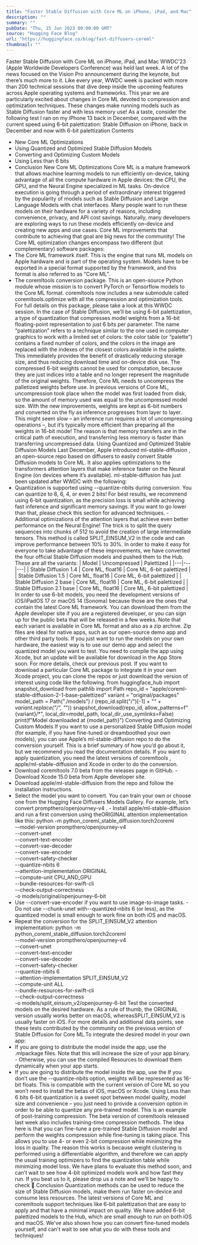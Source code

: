 ```yaml
---
title: "Faster Stable Diffusion with Core ML on iPhone, iPad, and Mac"
description: ""
summary: ""
pubDate: "Thu, 15 Jun 2023 00:00:00 GMT"
source: "Hugging Face Blog"
url: "https://huggingface.co/blog/fast-diffusers-coreml"
thumbnail: ""
---
```


Faster Stable Diffusion with Core ML on iPhone, iPad, and Mac
WWDC’23 (Apple Worldwide Developers Conference) was held last week. A lot of the news focused on the Vision Pro announcement during the keynote, but there’s much more to it. Like every year, WWDC week is packed with more than 200 technical sessions that dive deep inside the upcoming features across Apple operating systems and frameworks. This year we are particularly excited about changes in Core ML devoted to compression and optimization techniques. These changes make running models such as Stable Diffusion faster and with less memory use! As a taste, consider the following test I ran on my iPhone 13 back in December, compared with the current speed using 6-bit palettization: Stable Diffusion on iPhone, back in December and now with 6-bit palettization
Contents
- New Core ML Optimizations
- Using Quantized and Optimized Stable Diffusion Models
- Converting and Optimizing Custom Models
- Using Less than 6 bits
- Conclusion
New Core ML Optimizations
Core ML is a mature framework that allows machine learning models to run efficiently on-device, taking advantage of all the compute hardware in Apple devices: the CPU, the GPU, and the Neural Engine specialized in ML tasks. On-device execution is going through a period of extraordinary interest triggered by the popularity of models such as Stable Diffusion and Large Language Models with chat interfaces. Many people want to run these models on their hardware for a variety of reasons, including convenience, privacy, and API cost savings. Naturally, many developers are exploring ways to run these models efficiently on-device and creating new apps and use cases. Core ML improvements that contribute to achieving that goal are big news for the community!
The Core ML optimization changes encompass two different (but complementary) software packages:
- The Core ML framework itself. This is the engine that runs ML models on Apple hardware and is part of the operating system. Models have to be exported in a special format supported by the framework, and this format is also referred to as “Core ML”.
- The
coremltools
conversion package. This is an open-source Python module whose mission is to convert PyTorch or Tensorflow models to the Core ML format.
coremltools
now includes a new submodule called coremltools.optimize
with all the compression and optimization tools. For full details on this package, please take a look at this WWDC session. In the case of Stable Diffusion, we’ll be using 6-bit palettization, a type of quantization that compresses model weights from a 16-bit floating-point representation to just 6 bits per parameter. The name “palettization” refers to a technique similar to the one used in computer graphics to work with a limited set of colors: the color table (or “palette”) contains a fixed number of colors, and the colors in the image are replaced with the indexes of the closest colors available in the palette. This immediately provides the benefit of drastically reducing storage size, and thus reducing download time and on-device disk use.
The compressed 6-bit weights cannot be used for computation, because they are just indices into a table and no longer represent the magnitude of the original weights. Therefore, Core ML needs to uncompress the palletized weights before use. In previous versions of Core ML, uncompression took place when the model was first loaded from disk, so the amount of memory used was equal to the uncompressed model size. With the new improvements, weights are kept as 6-bit numbers and converted on the fly as inference progresses from layer to layer. This might seem slow – an inference run requires a lot of uncompressing operations –, but it’s typically more efficient than preparing all the weights in 16-bit mode! The reason is that memory transfers are in the critical path of execution, and transferring less memory is faster than transferring uncompressed data.
Using Quantized and Optimized Stable Diffusion Models
Last December, Apple introduced ml-stable-diffusion
, an open-source repo based on diffusers to easily convert Stable Diffusion models to Core ML. It also applies optimizations to the transformers attention layers that make inference faster on the Neural Engine (on devices where it’s available). ml-stable-diffusion
has just been updated after WWDC with the following:
- Quantization is supported using
--quantize-nbits
during conversion. You can quantize to 8, 6, 4, or even 2 bits! For best results, we recommend using 6-bit quantization, as the precision loss is small while achieving fast inference and significant memory savings. If you want to go lower than that, please check this section for advanced techniques. - Additional optimizations of the attention layers that achieve even better performance on the Neural Engine! The trick is to split the query sequences into chunks of 512 to avoid the creation of large intermediate tensors. This method is called
SPLIT_EINSUM_V2
in the code and can improve performance between 10% to 30%.
In order to make it easy for everyone to take advantage of these improvements, we have converted the four official Stable Diffusion models and pushed them to the Hub. These are all the variants:
| Model | Uncompressed | Palettized |
|---|---|---|
| Stable Diffusion 1.4 | Core ML, float16 |
Core ML, 6-bit palettized |
| Stable Diffusion 1.5 | Core ML, float16 |
Core ML, 6-bit palettized |
| Stable Diffusion 2 base | Core ML, float16 |
Core ML, 6-bit palettized |
| Stable Diffusion 2.1 base | Core ML, float16 |
Core ML, 6-bit palettized |
In order to use 6-bit models, you need the development versions of iOS/iPadOS 17 or macOS 14 (Sonoma) because those are the ones that contain the latest Core ML framework. You can download them from the Apple developer site if you are a registered developer, or you can sign up for the public beta that will be released in a few weeks.
Note that each variant is available in Core ML format and also as a zip
archive. Zip files are ideal for native apps, such as our open-source demo app and other third party tools. If you just want to run the models on your own hardware, the easiest way is to use our demo app and select the quantized model you want to test. You need to compile the app using Xcode, but an update will be available for download in the App Store soon. For more details, check our previous post.
If you want to download a particular Core ML package to integrate it in your own Xcode project, you can clone the repos or just download the version of interest using code like the following.
from huggingface_hub import snapshot_download
from pathlib import Path
repo_id = "apple/coreml-stable-diffusion-2-1-base-palettized"
variant = "original/packages"
model_path = Path("./models") / (repo_id.split("/")[-1] + "_" + variant.replace("/", "_"))
snapshot_download(repo_id, allow_patterns=f"{variant}/*", local_dir=model_path, local_dir_use_symlinks=False)
print(f"Model downloaded at {model_path}")
Converting and Optimizing Custom Models
If you want to use a personalized Stable Diffusion model (for example, if you have fine-tuned or dreamboothed your own models), you can use Apple’s ml-stable-diffusion repo to do the conversion yourself. This is a brief summary of how you’d go about it, but we recommend you read the documentation details.
If you want to apply quantization, you need the latest versions of coremltools
, apple/ml-stable-diffusion
and Xcode in order to do the conversion.
- Download
coremltools
7.0 beta from the releases page in GitHub. - Download Xcode 15.0 beta from Apple developer site.
- Download
apple/ml-stable-diffusion
from the repo and follow the installation instructions.
- Select the model you want to convert. You can train your own or choose one from the Hugging Face Diffusers Models Gallery. For example, let’s convert
prompthero/openjourney-v4
. - Install
apple/ml-stable-diffusion
and run a first conversion using theORIGINAL
attention implementation like this:
python -m python_coreml_stable_diffusion.torch2coreml \
--model-version prompthero/openjourney-v4 \
--convert-unet \
--convert-text-encoder \
--convert-vae-decoder \
--convert-vae-encoder \
--convert-safety-checker \
--quantize-nbits 6 \
--attention-implementation ORIGINAL \
--compute-unit CPU_AND_GPU \
--bundle-resources-for-swift-cli \
--check-output-correctness \
-o models/original/openjourney-6-bit
- Use
--convert-vae-encoder
if you want to use image-to-image tasks. - Do not use
--chunk-unet
with--quantized-nbits 6
(or less), as the quantized model is small enough to work fine on both iOS and macOS.
- Repeat the conversion for the
SPLIT_EINSUM_V2
attention implementation:
python -m python_coreml_stable_diffusion.torch2coreml \
--model-version prompthero/openjourney-v4 \
--convert-unet \
--convert-text-encoder \
--convert-vae-decoder \
--convert-safety-checker \
--quantize-nbits 6 \
--attention-implementation SPLIT_EINSUM_V2 \
--compute-unit ALL \
--bundle-resources-for-swift-cli \
--check-output-correctness \
-o models/split_einsum_v2/openjourney-6-bit
Test the converted models on the desired hardware. As a rule of thumb, the
ORIGINAL
version usually works better on macOS, whereasSPLIT_EINSUM_V2
is usually faster on iOS. For more details and additional data points, see these tests contributed by the community on the previous version of Stable Diffusion for Core ML.To integrate the desired model in your own app:
- If you are going to distribute the model inside the app, use the
.mlpackage
files. Note that this will increase the size of your app binary. - Otherwise, you can use the compiled
Resources
to download them dynamically when your app starts.
- If you are going to distribute the model inside the app, use the
If you don’t use the --quantize-nbits
option, weights will be represented as 16-bit floats. This is compatible with the current version of Core ML so you won’t need to install the betas of iOS, macOS or Xcode.
Using Less than 6 bits
6-bit quantization is a sweet spot between model quality, model size and convenience – you just need to provide a conversion option in order to be able to quantize any pre-trained model. This is an example of post-training compression.
The beta version of coremltools
released last week also includes training-time compression methods. The idea here is that you can fine-tune a pre-trained Stable Diffusion model and perform the weights compression while fine-tuning is taking place. This allows you to use 4- or even 2-bit compression while minimizing the loss in quality. The reason this works is because weight clustering is performed using a differentiable algorithm, and therefore we can apply the usual training optimizers to find the quantization table while minimizing model loss.
We have plans to evaluate this method soon, and can’t wait to see how 4-bit optimized models work and how fast they run. If you beat us to it, please drop us a note and we’ll be happy to check 🙂
Conclusion
Quantization methods can be used to reduce the size of Stable Diffusion models, make them run faster on-device and consume less resources. The latest versions of Core ML and coremltools
support techniques like 6-bit palettization that are easy to apply and that have a minimal impact on quality. We have added 6-bit palettized models to the Hub, which are small enough to run on both iOS and macOS. We've also shown how you can convert fine-tuned models yourself, and can't wait to see what you do with these tools and techniques!